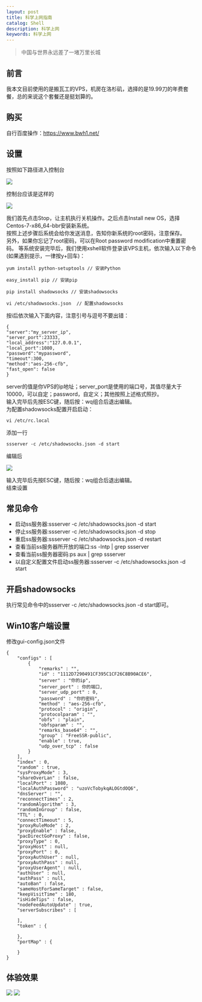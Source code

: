 ```yaml
---
layout: post
title: 科学上网指南
catalog: Shell
description: 科学上网
keywords: 科学上网
---
```


> 中国与世界永远差了一堵万里长城  

## 前言  
我本文目前使用的是搬瓦工的VPS，机房在洛杉矶，选择的是19.99刀的年费套餐，总的来说这个套餐还是挺划算的。

## 购买  
自行百度操作：https://www.bwh1.net/

## 设置
按照如下路径进入控制台  

![](http://ww1.sinaimg.cn/large/005L0VzSgy1fqx3qqrv68j30s10f174k.jpg)  

控制台应该是这样的  

![](http://ww1.sinaimg.cn/large/005L0VzSgy1fqx3uk2cjgj31670iiq4o.jpg)  

我们首先点击Stop，让主机执行关机操作。之后点击Install new OS，选择Centos-7-x86_64-bbr安装新系统。  
按照上述步骤后系统会给你发送消息，告知你新系统的root密码，注意保存。  
另外，如果你忘记了root密码，可以在Root password modification中重置密码。
等系统安装完毕后，我们使用xshell软件登录该VPS主机，依次输入以下命令(如果遇到提示，一律按y+回车)：  
```
yum install python-setuptools // 安装Python
```  

```
easy_install pip // 安装pip
```

```
pip install shadowsocks // 安装shadowsocks
```

```
vi /etc/shadowsocks.json  // 配置shadowsocks
```
按i后依次输入下面内容，注意引号与逗号不要出错：
```
{ 
"server":"my_server_ip", 
"server_port":23333, 
"local_address":"127.0.0.1", 
"local_port":1080, 
"password":"mypassword",
"timeout":300, 
"method":"aes-256-cfb", 
"fast_open": false 
}
```
server的值是你VPS的ip地址；server_port是使用的端口号，其值尽量大于10000，可以自定；password，自定义；其他按照上述格式照抄。  
输入完毕后先按ESC键，随后按：wq组合后退出编辑。  
为配置shadowsocks配置开启启动：
```
vi /etc/rc.local  
```
添加一行
```
ssserver -c /etc/shadowsocks.json -d start  
```
编辑后 

![](http://ww1.sinaimg.cn/large/005L0VzSgy1fqx4aen1efj30em02ymxr.jpg)  
  
输入完毕后先按ESC键，随后按：wq组合后退出编辑。  
结束设置  

## 常见命令
- 启动ss服务器:ssserver -c /etc/shadowsocks.json -d start  
- 停止ss服务器:ssserver -c /etc/shadowsocks.json -d stop
- 重启ss服务器:ssserver -c /etc/shadowsocks.json -d restart 
- 查看当前ss服务器所开放的端口:ss -lntp | grep ssserver
- 查看当前ss服务器密码:ps aux | grep ssserver
- 以自定义配置文件启动ss服务器:ssserver -c /etc/shadowsocks.json -d start

## 开启shadowsocks
执行常见命令中的ssserver -c /etc/shadowsocks.json -d start即可。

## Win10客户端设置
修改gui-config.json文件
```
{
	"configs" : [
		{
			"remarks" : "",
			"id" : "1112D7290491CF395C1CF26C8B90ACE6",
			"server" : "你的ip",
			"server_port" : 你的端口,
			"server_udp_port" : 0,
			"password" : "你的密码",
			"method" : "aes-256-cfb",
			"protocol" : "origin",
			"protocolparam" : "",
			"obfs" : "plain",
			"obfsparam" : "",
			"remarks_base64" : "",
			"group" : "FreeSSR-public",
			"enable" : true,
			"udp_over_tcp" : false
		}
	],
	"index" : 0,
	"random" : true,
	"sysProxyMode" : 3,
	"shareOverLan" : false,
	"localPort" : 1080,
	"localAuthPassword" : "uzoVcTobykqALOGtdOQ6",
	"dnsServer" : "",
	"reconnectTimes" : 2,
	"randomAlgorithm" : 3,
	"randomInGroup" : false,
	"TTL" : 0,
	"connectTimeout" : 5,
	"proxyRuleMode" : 2,
	"proxyEnable" : false,
	"pacDirectGoProxy" : false,
	"proxyType" : 0,
	"proxyHost" : null,
	"proxyPort" : 0,
	"proxyAuthUser" : null,
	"proxyAuthPass" : null,
	"proxyUserAgent" : null,
	"authUser" : null,
	"authPass" : null,
	"autoBan" : false,
	"sameHostForSameTarget" : false,
	"keepVisitTime" : 180,
	"isHideTips" : false,
	"nodeFeedAutoUpdate" : true,
	"serverSubscribes" : [

	],
	"token" : {

	},
	"portMap" : {

	}
}
```

## 体验效果
![](http://ww1.sinaimg.cn/large/005L0VzSgy1fqx7k6ooirj30zu0o0460.jpg)
![](http://ww1.sinaimg.cn/large/005L0VzSgy1fqx7kep8lbj30nw0dd0z5.jpg)
